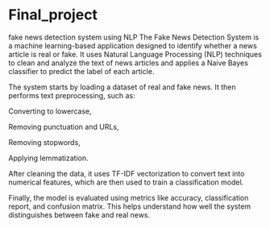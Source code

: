 # Final_project
fake news detection system using NLP
The Fake News Detection System is a machine learning-based application designed to identify whether a news article is real or fake. It uses Natural Language Processing (NLP) techniques to clean and analyze the text of news articles and applies a Naive Bayes classifier to predict the label of each article.

The system starts by loading a dataset of real and fake news. It then performs text preprocessing, such as:

Converting to lowercase,

Removing punctuation and URLs,

Removing stopwords,

Applying lemmatization.

After cleaning the data, it uses TF-IDF vectorization to convert text into numerical features, which are then used to train a classification model.

Finally, the model is evaluated using metrics like accuracy, classification report, and confusion matrix. This helps understand how well the system distinguishes between fake and real news.
